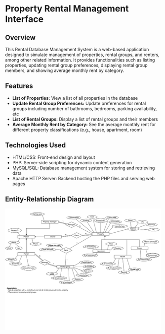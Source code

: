 # Property Rental Management Interface

## Overview
This Rental Database Management System is a web-based application designed to simulate management of properties, rental groups, and renters, among other related information. It provides functionalities such as listing properties, updating rental group preferences, displaying rental group members, and showing average monthly rent by category.

## Features
- **List of Properties:** View a list of all properties in the database
- **Update Rental Group Preferences:** Update preferences for rental groups including number of bathrooms, bedrooms, parking availability, etc
- **List of Rental Groups:** Display a list of rental groups and their members
- **Average Monthly Rent by Category:** See the average monthly rent for different property classifications (e.g., house, apartment, room)

## Technologies Used
- HTML/CSS: Front-end design and layout
- PHP: Server-side scripting for dynamic content generation
- MySQL/SQL: Database management system for storing and retrieving data
- Apache HTTP Server: Backend hosting the PHP files and serving web pages

## Entity-Relationship Diagram
![ER Diagram](/332_ER_Diagram.png)
